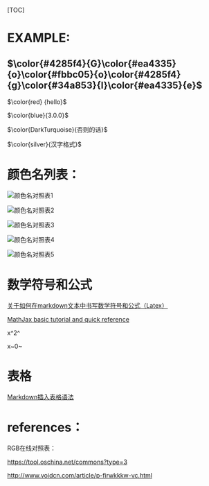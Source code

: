 [TOC]



# EXAMPLE:

## $\color{#4285f4}{G}\color{#ea4335}{o}\color{#fbbc05}{o}\color{#4285f4}{g}\color{#34a853}{l}\color{#ea4335}{e}$

$\color{red} {hello}$

$\color{blue}{3.0.0}$

$\color{DarkTurquoise}{否则的话}$

$\color{silver}{汉字格式}$

# 颜色名列表：

![颜色名对照表1](image/%E9%A2%9C%E8%89%B2%E5%90%8D%E5%AF%B9%E7%85%A7%E8%A1%A81.png)

![颜色名对照表2](image/%E9%A2%9C%E8%89%B2%E5%90%8D%E5%AF%B9%E7%85%A7%E8%A1%A82.png)

![颜色名对照表3](image/%E9%A2%9C%E8%89%B2%E5%90%8D%E5%AF%B9%E7%85%A7%E8%A1%A83.png)

![颜色名对照表4](image/%E9%A2%9C%E8%89%B2%E5%90%8D%E5%AF%B9%E7%85%A7%E8%A1%A84.png)

![颜色名对照表5](image/%E9%A2%9C%E8%89%B2%E5%90%8D%E5%AF%B9%E7%85%A7%E8%A1%A85.png)



# 数学符号和公式

[关于如何在markdown文本中书写数学符号和公式（Latex）](https://blog.csdn.net/june_young_fan/article/details/85071437)

[MathJax basic tutorial and quick reference](https://math.meta.stackexchange.com/questions/5020/mathjax-basic-tutorial-and-quick-reference)

x^2^

x~0~



# 表格

[Markdown插入表格语法](https://www.jianshu.com/p/2df05f279331/)

# references：

RGB在线对照表：

https://tool.oschina.net/commons?type=3

http://www.voidcn.com/article/p-firwkkkw-vc.html